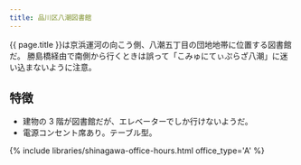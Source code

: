 ```yaml
---
title: 品川区八潮図書館
---
```


{{ page.title }}は京浜運河の向こう側、八潮五丁目の団地地帯に位置する図書館だ。
勝島橋経由で南側から行くときは誤って「こみゅにてぃぷらざ八潮」に迷い込まないように注意。

## 特徴

* 建物の 3 階が図書館だが、エレベーターでしか行けないようだ。
* 電源コンセント席あり。テーブル型。

{% include libraries/shinagawa-office-hours.html office_type='A' %}
